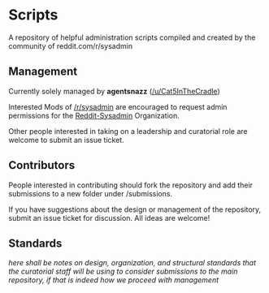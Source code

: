Scripts
=======

A repository of helpful administration scripts compiled and created by the community of reddit.com/r/sysadmin

Management
----------

Currently solely managed by __agentsnazz__ ([/u/Cat5InTheCradle](http://reddit.com/u/Cat5InTheCradle))

Interested Mods of [/r/sysadmin](http://reddit.com/r/sysadmin) are encouraged to request admin permissions for the [Reddit-Sysadmin](https://github.com/reddit-sysadmin) Organization.

Other people interested in taking on a leadership and curatorial role are welcome to submit an issue ticket.

Contributors
------------

People interested in contributing should fork the repository and add their submissions to a new folder under /submissions.

If you have suggestions about the design or management of the repository, submit an issue ticket for discussion. All ideas are welcome!

Standards
------------

_here shall be notes on design, organization, and structural standards that the curatorial staff will be using to consider submissions to the main repository, if that is indeed how we proceed with management_
